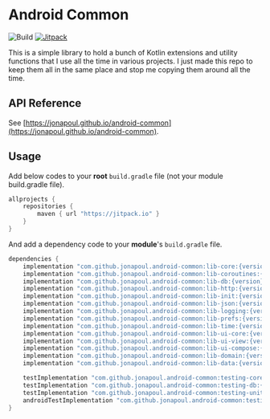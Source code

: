 # Android Common

![Build](https://github.com/jonapoul/android-common/actions/workflows/actions.yml/badge.svg)
[![Jitpack](https://jitpack.io/v/jonapoul/android-common.svg)](https://jitpack.io/#jonapoul/android-common)

This is a simple library to hold a bunch of Kotlin extensions and utility functions that I use all the time in various
projects. I just made this repo to keep them all in the same place and stop me copying them around all the time.

## API Reference

See [https://jonapoul.github.io/android-common](https://jonapoul.github.io/android-common).

## Usage

Add below codes to your **root** `build.gradle` file (not your module build.gradle file).

```gradle
allprojects {
    repositories {
        maven { url "https://jitpack.io" }
    }
}
```

And add a dependency code to your **module**'s `build.gradle` file.

```gradle
dependencies {
    implementation "com.github.jonapoul.android-common:lib-core:{version}"
    implementation "com.github.jonapoul.android-common:lib-coroutines:{version}"
    implementation "com.github.jonapoul.android-common:lib-db:{version}"
    implementation "com.github.jonapoul.android-common:lib-http:{version}"
    implementation "com.github.jonapoul.android-common:lib-init:{version}"
    implementation "com.github.jonapoul.android-common:lib-json:{version}"
    implementation "com.github.jonapoul.android-common:lib-logging:{version}"
    implementation "com.github.jonapoul.android-common:lib-prefs:{version}"
    implementation "com.github.jonapoul.android-common:lib-time:{version}"
    implementation "com.github.jonapoul.android-common:lib-ui-core:{version}"
    implementation "com.github.jonapoul.android-common:lib-ui-view:{version}"
    implementation "com.github.jonapoul.android-common:lib-ui-compose:{version}"
    implementation "com.github.jonapoul.android-common:lib-domain:{version}"
    implementation "com.github.jonapoul.android-common:lib-data:{version}"

    testImplementation "com.github.jonapoul.android-common:testing-core:{version}"
    testImplementation "com.github.jonapoul.android-common:testing-db:{version}"
    testImplementation "com.github.jonapoul.android-common:testing-unit:{version}"
    androidTestImplementation "com.github.jonapoul.android-common:testing-android:{version}"
}
```
